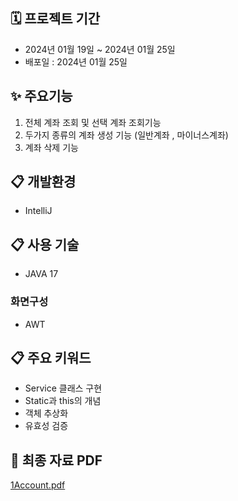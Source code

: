 ## 🗓 프로젝트 기간
- 2024년 01월 19일 ~ 2024년 01월 25일
- 배포일 : 2024년 01월 25일

## ✨ 주요기능
1. 전체 계좌 조회 및 선택 계좌 조회기능
2. 두가지 종류의 계좌 생성 기능 (일반계좌 , 마이너스계좌)
3. 계좌 삭제 기능

## :clipboard: 개발환경
* IntelliJ

## :clipboard: 사용 기술
* JAVA 17

### 화면구성
* AWT

## :clipboard: 주요 키워드
* Service 클래스 구현
* Static과 this의 개념
* 객체 추상화
* 유효성 검증

## :link: 최종 자료 PDF 
[1Account.pdf](https://github.com/user-attachments/files/16046482/1Account.pdf)
